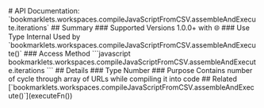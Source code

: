 <link rel="stylesheet" href="/APIDocs/main.css" type="text/css">
<!--Update Table of Contents when creating new pages in the API documentation.-->
# API Documentation: `bookmarklets.workspaces.compileJavaScriptFromCSV.assembleAndExecute.iterations`
## Summary
### Supported Versions
1.0.0+ with <span class="inBrowser" title="Exclusive feature of inBrowser.js">&#127760;</span>
### Use Type
Internal  
Used by `bookmarklets.workspaces.compileJavaScriptFromCSV.assembleAndExecute()`
### Access Method
```javascript
bookmarklets.workspaces.compileJavaScriptFromCSV.assembleAndExecute.iterations
```
## Details
### Type
Number
### Purpose
Contains number of cycle through array of URLs while compiling it into code
## Related
[`bookmarklets.workspaces.compileJavaScriptFromCSV.assembleAndExecute()`](executeFn&#40;&#41;)
